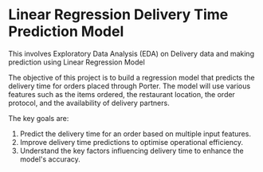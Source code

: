 # Linear Regression Delivery Time Prediction Model
This involves Exploratory Data Analysis (EDA) on Delivery data and making prediction using Linear Regression Model

The objective of this project is to build a regression model that predicts the delivery time for orders placed through Porter. The model will use various features such as the items ordered, the restaurant location, the order protocol, and the availability of delivery partners.

The key goals are:
1. Predict the delivery time for an order based on multiple input features.
2. Improve delivery time predictions to optimise operational efficiency.
3. Understand the key factors influencing delivery time to enhance the model's accuracy.
